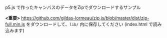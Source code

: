 p5.js で作ったキャンバスのデータをZipでダウンロードするサンプル

**\<重要\>**
https://github.com/gildas-lormeau/zip.js/blob/master/dist/zip-full.min.js をダウンロードして、`lib/` 内に保存してください (index.html で読み込みます)
